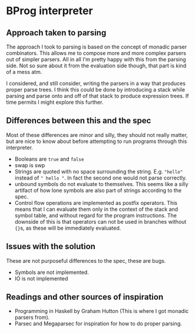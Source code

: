 # BProg interpreter

## Approach taken to parsing

The approach I took to parsing is based on the concept of monadic parser combinators. This allows me to compose more and more complex parsers out of simpler parsers. All in all I'm pretty happy with this from the parsing side. Not so sure about it from the evaluation side though, that part is kind of a mess atm.

I considered, and still consider, writing the parsers in a way that produces proper parse trees. I think this could be done by introducing a stack while parsing and parse onto and off of that stack to produce expression trees. If time permits I might explore this further.

## Differences between this and the spec

Most of these differences are minor and silly, they should not really matter, but are nice to know about before attempting to run programs through this interpreter.

* Booleans are `true` and `false`
* swap is swp
* Strings are quoted with no space surrounding the string. E.g. `"hello"` instead of `" hello "`. In fact the second one would not parse correctly.
* unbound symbols do not evaluate to themselves. This seems like a silly artifact of how lone symbols are also part of strings according to the spec.
* Control flow operations are implemented as postfix operators. This means that I can evaluate them only in the context of the stack and symbol table, and without regard for the program instructions. The downside of this is that operators can not be used in branches without `{}`s, as these will be immediately evaluated.
 
## Issues with the solution
 
These are not purposeful differences to the spec, these are bugs.
 
* Symbols are not implemented.
* IO is not implemented

## Readings and other sources of inspiration

* Programming in Haskell by Graham Hutton (This is where I got monadic parsers from).
* Parsec and Megaparsec for inspiration for how to do proper parsing.